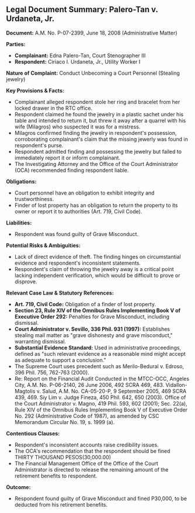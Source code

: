 ## Legal Document Summary: Palero-Tan v. Urdaneta, Jr.

**Document:** A.M. No. P-07-2399, June 18, 2008 (Administrative Matter)

**Parties:**

*   **Complainant:** Edna Palero-Tan, Court Stenographer III
*   **Respondent:** Ciriaco I. Urdaneta, Jr., Utility Worker I

**Nature of Complaint:** Conduct Unbecoming a Court Personnel (Stealing jewelry)

**Key Provisions & Facts:**

*   Complainant alleged respondent stole her ring and bracelet from her locked drawer in the RTC office.
*   Respondent claimed he found the jewelry in a plastic sachet under his table and intended to return it, but threw it away after a quarrel with his wife (Milagros) who suspected it was for a mistress.
*   Milagros confirmed finding the jewelry in respondent's possession, corroborating complainant's claim that the missing jewerly was found in respondent's purse.
*   Respondent admitted finding and possessing the jewelry but failed to immediately report it or inform complainant.
*   The Investigating Attorney and the Office of the Court Administrator (OCA) recommended finding respondent liable.

**Obligations:**

*   Court personnel have an obligation to exhibit integrity and trustworthiness.
*   Finder of lost property has an obligation to return the property to its owner or report it to authorities (Art. 719, Civil Code).

**Liabilities:**

*   Respondent was found guilty of Grave Misconduct.

**Potential Risks & Ambiguities:**

*   Lack of direct evidence of theft. The finding hinges on circumstantial evidence and respondent's inconsistent statements.
*   Respondent's claim of throwing the jewelry away is a critical point lacking independent verification, which would be difficult to prove or disprove.

**Relevant Case Law & Statutory References:**

*   **Art. 719, Civil Code:** Obligation of a finder of lost property.
*   **Section 23, Rule XIV of the Omnibus Rules Implementing Book V of Executive Order 292:** Penalties for Grave Misconduct, including dismissal.
*   **Court Administrator v. Sevillo, 336 Phil. 931 (1997):** Establishes stealing mail matter as "grave dishonesty and grave misconduct," warranting dismissal.
*   **Substantial Evidence Standard:** Used in administrative proceedings, defined as "such relevant evidence as a reasonable mind might accept as adequate to support a conclusion."
* The Supreme Court uses precedent such as Merilo-Bedural v. Edroso, 396 Phil. 756, 762-763 (2000).
* Re: Report on the Financial Audit Conducted in the MTCC-OCC, Angeles City, A.M. No. P-06-2140, 26 June 2006, 492 SCRA 469, 483.
Vidallon-Magtolis v. Salud, A.M. No. CA-05-20-P, 9 September 2005, 469 SCRA 439, 469.
Siy Lim v. Judge Fineza, 450 Phil. 642, 650 (2003).
Office of the Court Administrator v. Magno, 419 Phil. 593, 602 (2001); Sec. 22(a), Rule XIV of the Omnibus Rules Implementing Book V of Executive Order No. 292 (Administrative Code of 1987), as amended by CSC Memorandum Circular No. 19, s. 1999 (a).

**Contentious Clauses:**

*   Respondent's inconsistent accounts raise credibility issues.
*   The OCA's recommendation that the respondent should be fined THIRTY THOUSAND PESOS(30,000.00)
*   The Financial Management Office of the Office of the Court Administrator is directed to release the remaining amount of the retirement benefits to respondent.

**Outcome:**

*   Respondent found guilty of Grave Misconduct and fined P30,000, to be deducted from his retirement benefits.
